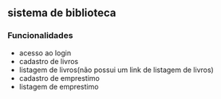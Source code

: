 ## sistema de biblioteca 

### Funcionalidades

- acesso ao login 
- cadastro de livros 
- listagem de livros(não possui um link de listagem de livros)
- cadastro de emprestimo 
- listagem de emprestimo